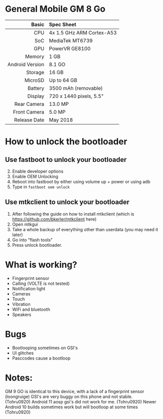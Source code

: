 # General Mobile GM 8 Go

Basic   | Spec Sheet
-------:|:-------------------------
CPU     | 4x 1.5 GHz ARM Cortex-A53
SoC     | MediaTek MT6739
GPU     | PowerVR GE8100
Memory  | 1 GB
Android Version | 8.1 GO
Storage | 16 GB
MicroSD | Up to 64 GB
Battery | 3500 mAh (removable)
Display | 720 x 1440 pixels, 5.5"
Rear Camera  | 13.0 MP
Front Camera | 5.0 MP
Release Date | May 2018

# How to unlock the bootloader
## Use fastboot to unlock your bootloader
2. Enable developer options
3. Enable OEM Unlocking
4. Reboot into fastboot by either using volume up + power or using adb
5. Type in `fastboot oem unlock`

## Use mtkclient to unlock your bootloader
1. After following the guide on how to install mtkclient (which is https://github.com/bkerler/mtkclient here)
2. Open mtkgui
3. Take a whole backup of everything other than userdata (you may need it later)
4. Go into "flash tools"
5. Press unlock bootloader.

# What is working?
* Fingerprint sensor
* Calling (VOLTE is not tested)
* Notification light
* Cameras
* Touch
* Vibration
* WiFi and bluetooth
* Speakers

# Bugs
* Bootlooping sometimes on GSI's
* UI glitches
* Pasccodes cause a bootloop

# Notes:
GM 9 GO is identical to this device, with a lack of a fingerprint sensor (loongruige)
GSI's are very buggy on this phone and not stable. (Tohru0920)
Android 11 aosp gsi's did not work for me. (Tohru0920)
Newer Android 10 builds sometimes work but will bootloop at some times (Tohru0920)